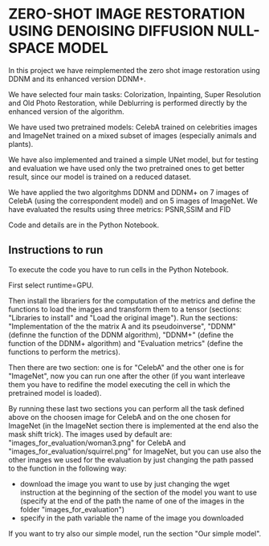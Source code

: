 # ZERO-SHOT IMAGE RESTORATION USING DENOISING DIFFUSION NULL-SPACE MODEL

In this project we have reimplemented the zero shot image restoration using DDNM and its enhanced version DDNM+.

We have selected four main tasks: Colorization, Inpainting, Super Resolution and Old Photo Restoration, while Deblurring is performed directly by the enhanced version of the algorithm.

We have used two pretrained models: CelebA trained on celebrities images and ImageNet trained on a mixed subset of images (especially animals and plants).

We have also implemented and trained a simple UNet model, but for testing and evaluation we have used only the two pretrained ones to get better result, since our model is trained on a reduced dataset.

We have applied the two algoritghms DDNM and DDNM+ on 7 images of CelebA (using the correspondent model) and on 5 images of ImageNet. We have evaluated the results using three metrics: PSNR,SSIM and FID

Code and details are in the Python Notebook.

## Instructions to run

To execute the code you have to run cells in the Python Notebook.

First select runtime=GPU.

Then install the librariers for the computation of the metrics and define the functions to load the images and transform them to a tensor (sections: "Libraries to install" and "Load the original image").
Run the sections: "Implementation of the the matrix A and its pseudoinverse", "DDNM" (definne the function of the DDNM algorithm), "DDNM+" (define the function of the DDNM+ algorithm) and "Evaluation metrics" (define the functions to perform the metrics).

Then there are two section: one is for "CelebA" and the other one is for "ImageNet", now you can run one after the other (if you want interleave them you have to redifine the model executing the cell in which the pretrained model is loaded).

By running these last two sections you can perform all the task defined above on the choosen image for CelebA and on the one chosen for ImageNet (in the ImageNet section there is implemented at the end also the mask shift trick). 
The images used by default are: "images_for_evaluation/woman3.png" for CelebA and "images_for_evaluation/squirrel.png" for ImageNet, but you can use also the other images we used for the evaluation by just changing the path passed to the function in the following way:
- download the image you want to use by just changing the wget instruction at the beginning of the section of the model you want to use (specify at the end of the path the name of one of the images in the folder "images_for_evaluation")
- specify in the path variable the name of the image you downloaded

If you want to try also our simple model, run the section "Our simple model".
